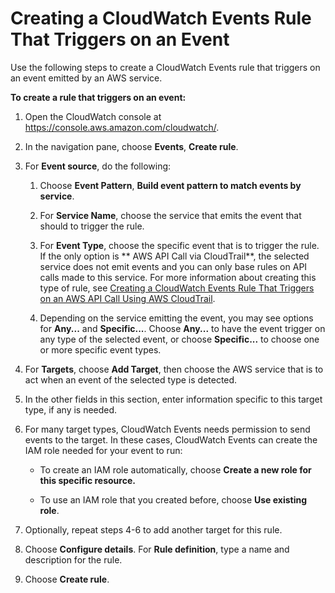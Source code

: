 # Creating a CloudWatch Events Rule That Triggers on an Event<a name="Create-CloudWatch-Events-Rule"></a>

Use the following steps to create a CloudWatch Events rule that triggers on an event emitted by an AWS service\.

**To create a rule that triggers on an event:**

1. Open the CloudWatch console at [https://console\.aws\.amazon\.com/cloudwatch/](https://console.aws.amazon.com/cloudwatch/)\.

1. In the navigation pane, choose **Events**, **Create rule**\.

1. For **Event source**, do the following:

   1. Choose **Event Pattern**, **Build event pattern to match events by service**\.

   1. For **Service Name**, choose the service that emits the event that should to trigger the rule\.

   1. For **Event Type**, choose the specific event that is to trigger the rule\. If the only option is ** AWS API Call via CloudTrail**, the selected service does not emit events and you can only base rules on API calls made to this service\. For more information about creating this type of rule, see [Creating a CloudWatch Events Rule That Triggers on an AWS API Call Using AWS CloudTrail](Create-CloudWatch-Events-CloudTrail-Rule.md)\.

   1. Depending on the service emitting the event, you may see options for **Any\.\.\.** and **Specific\.\.\.**\. Choose **Any\.\.\.** to have the event trigger on any type of the selected event, or choose **Specific\.\.\.** to choose one or more specific event types\.

1. For **Targets**, choose **Add Target**, then choose the AWS service that is to act when an event of the selected type is detected\. 

1. In the other fields in this section, enter information specific to this target type, if any is needed\. 

1. For many target types, CloudWatch Events needs permission to send events to the target\. In these cases, CloudWatch Events can create the IAM role needed for your event to run: 

   + To create an IAM role automatically, choose **Create a new role for this specific resource\.**

   + To use an IAM role that you created before, choose **Use existing role**\.

1. Optionally, repeat steps 4\-6 to add another target for this rule\.

1. Choose **Configure details**\. For **Rule definition**, type a name and description for the rule\. 

1. Choose **Create rule**\.